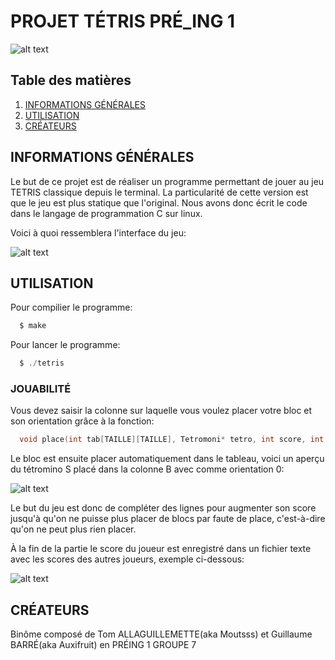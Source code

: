 # PROJET TÉTRIS PRÉ_ING 1

![alt text](https://github.com/Auxifruit/tetris-projet/blob/image/LOGO.png "Logo tetris CYtech")

## Table des matières
1. [INFORMATIONS GÉNÉRALES](#informations-générales)
2. [UTILISATION](#utilisation)
3. [CRÉATEURS](#créateurs)

## INFORMATIONS GÉNÉRALES

Le but de ce projet est de réaliser un programme permettant de jouer au jeu TETRIS classique depuis le terminal. La particularité de cette version est que le jeu est plus statique que l'original. Nous avons donc écrit le code dans le langage de programmation C sur linux.

Voici à quoi ressemblera l'interface du jeu:

![alt text](https://github.com/Auxifruit/tetris-projet/blob/image/GRID0.png "Exemple interface")

## UTILISATION

Pour compilier le programme:
```c
  $ make
```
Pour lancer le programme:
```c
  $ ./tetris
```
### JOUABILITÉ

Vous devez saisir la colonne sur laquelle vous voulez placer votre bloc et son orientation grâce à la fonction:
```c
  void place(int tab[TAILLE][TAILLE], Tetromoni* tetro, int score, int level);
```
Le bloc est ensuite placer automatiquement dans le tableau, voici un aperçu du tétromino S placé dans la colonne B avec comme orientation 0:

![alt text](https://github.com/Auxifruit/tetris-projet/blob/image/GRID1.png "Exemple tableau")

Le but du jeu est donc de compléter des lignes pour augmenter son score jusqu'à qu'on ne puisse plus placer de blocs par faute de place, c'est-à-dire qu'on ne peut plus rien placer.

À la fin de la partie le score du joueur est enregistré dans un fichier texte avec les scores des autres joueurs, exemple ci-dessous:

![alt text](https://github.com/Auxifruit/tetris-projet/blob/image/GAMEOVER.png "Exemple game over")

## CRÉATEURS

Binôme composé de Tom ALLAGUILLEMETTE(aka Moutsss) et Guillaume BARRÉ(aka Auxifruit) en PRÉING 1 GROUPE 7
